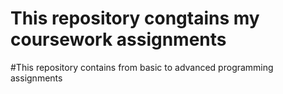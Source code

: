 # This repository congtains my coursework assignments
#This repository contains from basic to advanced programming assignments
